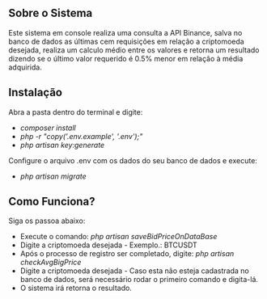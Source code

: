 
## Sobre o Sistema

Este sistema em console realiza uma consulta a API Binance, salva no banco de dados as últimas cem requisições em relação a criptomoeda desejada, realiza um calculo médio entre os valores e retorna um resultado dizendo se o último valor requerido é 0.5% menor em relação à média adquirida.

## Instalação

Abra a pasta dentro do terminal e digite: 
-  *composer install* 
-  *php -r "copy('.env.example', '.env');"*
-  *php artisan key:generate*

Configure o arquivo .env com os dados do seu banco de dados e execute:
-  *php artisan migrate*


## Como Funciona?

Siga os passoa abaixo:


- Execute o comando: *php artisan saveBidPriceOnDataBase* 
- Digite a criptomoeda desejada - Exemplo.: BTCUSDT
- Após o processo de registro ser completado, digite:  *php artisan checkAvgBigPrice*
- Digite a criptomoeda desejada - Caso esta não esteja cadastrada no banco de dados, será necessário rodar o primeiro comando e digita-lá.
- O sistema irá retorna o resultado.

